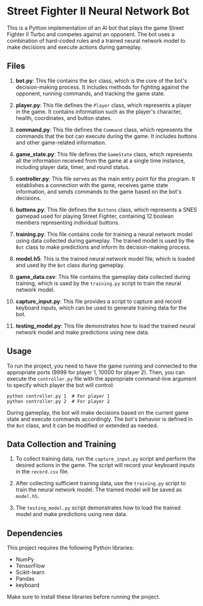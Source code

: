 # Street Fighter II Neural Network Bot

This is a Python implementation of an AI bot that plays the game Street Fighter II Turbo and competes against an opponent. The bot uses a combination of hard-coded rules and a trained neural network model to make decisions and execute actions during gameplay.

## Files

1. **bot.py**: This file contains the `Bot` class, which is the core of the bot's decision-making process. It includes methods for fighting against the opponent, running commands, and tracking the game state.

2. **player.py**: This file defines the `Player` class, which represents a player in the game. It contains information such as the player's character, health, coordinates, and button states.

3. **command.py**: This file defines the `Command` class, which represents the commands that the bot can execute during the game. It includes buttons and other game-related information.

4. **game_state.py**: This file defines the `GameState` class, which represents all the information received from the game at a single time instance, including player data, timer, and round status.

5. **controller.py**: This file serves as the main entry point for the program. It establishes a connection with the game, receives game state information, and sends commands to the game based on the bot's decisions.

6. **buttons.py**: This file defines the `Buttons` class, which represents a SNES gamepad used for playing Street Fighter, containing 12 boolean members representing individual buttons.

7. **training.py**: This file contains code for training a neural network model using data collected during gameplay. The trained model is used by the `Bot` class to make predictions and inform its decision-making process.

8. **model.h5**: This is the trained neural network model file, which is loaded and used by the `Bot` class during gameplay.

9. **game_data.csv**: This file contains the gameplay data collected during training, which is used by the `training.py` script to train the neural network model.

10. **capture_input.py**: This file provides a script to capture and record keyboard inputs, which can be used to generate training data for the bot.

11. **testing_model.py**: This file demonstrates how to load the trained neural network model and make predictions using new data.

## Usage

To run the project, you need to have the game running and connected to the appropriate ports (9999 for player 1, 10000 for player 2). Then, you can execute the `controller.py` file with the appropriate command-line argument to specify which player the bot will control:

```
python controller.py 1  # For player 1
python controller.py 2  # For player 2
```

During gameplay, the bot will make decisions based on the current game state and execute commands accordingly. The bot's behavior is defined in the `Bot` class, and it can be modified or extended as needed.

## Data Collection and Training

1. To collect training data, run the `capture_input.py` script and perform the desired actions in the game. The script will record your keyboard inputs in the `record.csv` file.

2. After collecting sufficient training data, use the `training.py` script to train the neural network model. The trained model will be saved as `model.h5`.

3. The `testing_model.py` script demonstrates how to load the trained model and make predictions using new data.

## Dependencies

This project requires the following Python libraries:

- NumPy
- TensorFlow
- Scikit-learn
- Pandas
- keyboard

Make sure to install these libraries before running the project.
